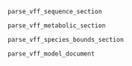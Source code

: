 ```@docs
parse_vff_sequence_section
```

```@docs
parse_vff_metabolic_section
```

```@docs
parse_vff_species_bounds_section
```

```@docs
parse_vff_model_document
```